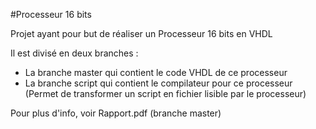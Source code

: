 #Processeur 16 bits

Projet ayant pour but de réaliser un Processeur 16 bits en VHDL

Il est divisé en deux branches :

- La branche master qui contient le code VHDL de ce processeur
- La branche script qui contient le compilateur pour ce processeur (Permet de transformer un script en fichier lisible par le processeur)

Pour plus d'info, voir Rapport.pdf (branche master)
